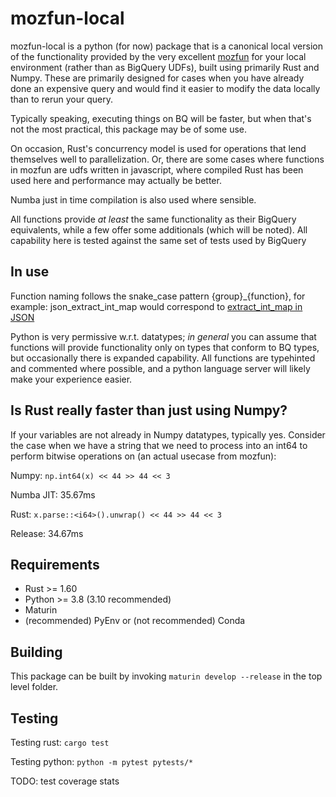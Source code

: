 # mozfun-local

mozfun-local is a python (for now) package that is a canonical local version of the functionality provided by the very excellent [mozfun](https://mozilla.github.io/bigquery-etl/mozfun/about/) for your local environment (rather than as BigQuery UDFs), built using primarily Rust and Numpy. These are primarily designed for cases when you have already done an expensive query and would find it easier to modify the data locally than to rerun your query.

Typically speaking, executing things on BQ will be faster, but when that's not the most practical, this package may be of some use.

On occasion, Rust's concurrency model is used for operations that lend themselves well to parallelization. Or, there are some cases where functions in mozfun are udfs written in javascript, where compiled Rust has been used here and performance may actually be better.

Numba just in time compilation is also used where sensible.

All functions provide _at least_ the same functionality as their BigQuery equivalents, while a few offer some additionals (which will be noted). All capability here is tested against the same set of tests used by BigQuery


## In use

Function naming follows the snake_case pattern {group}_{function}, for example: json_extract_int_map would correspond to [extract_int_map in JSON](https://mozilla.github.io/bigquery-etl/mozfun/json/)

Python is very permissive w.r.t. datatypes; _in general_ you can assume that functions will provide functionality only on types that conform to BQ types, but occasionally there is expanded capability. All functions are typehinted and commented where possible, and a python language server will likely make your experience easier.

## Is Rust really faster than just using Numpy?

If your variables are not already in Numpy datatypes, typically yes. Consider the case when we have a string that we need to process into an int64 to perform bitwise operations on (an actual usecase from mozfun):

Numpy: ```np.int64(x) << 44 >> 44 << 3```

Numba JIT: 35.67ms

Rust: ```x.parse::<i64>().unwrap() << 44 >> 44 << 3```

Release: 34.67ms
## Requirements

* Rust >= 1.60
* Python >= 3.8 (3.10 recommended)
* Maturin
* (recommended) PyEnv or (not recommended) Conda

## Building

This package can be built by invoking ```maturin develop --release``` in the top level folder.

## Testing

Testing rust: ```cargo test```

Testing python: ```python -m pytest pytests/*```

TODO: test coverage stats
